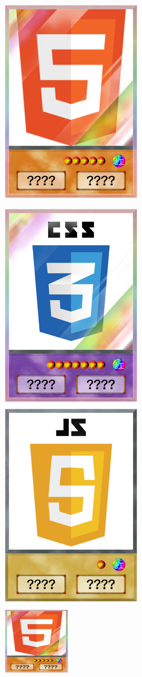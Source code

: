 # ![HTML](https://github.com/Hitsuji6/Hitsuji6/blob/56a4ac02b08c0918e91d3f577203a06f061b19b2/HTML.png)
## ![CSS](https://github.com/Hitsuji6/Hitsuji6/blob/56a4ac02b08c0918e91d3f577203a06f061b19b2/CSS.png)
##### ![JavaScript](https://github.com/Hitsuji6/Hitsuji6/blob/56a4ac02b08c0918e91d3f577203a06f061b19b2/JS.png)

<img src="https://github.com/Hitsuji6/Hitsuji6/blob/56a4ac02b08c0918e91d3f577203a06f061b19b2/HTML.png" title="HTML" width="200px" height="200px">
